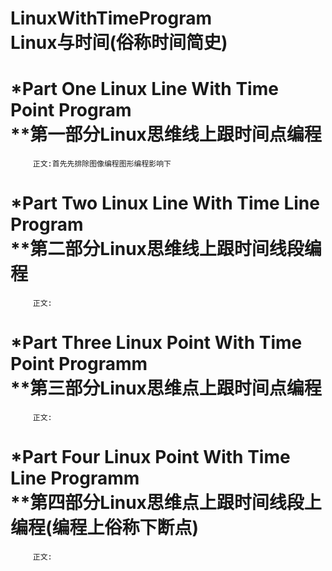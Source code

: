 # LinuxWithTimeProgram</br>Linux与时间(俗称时间简史)



*Part One Linux Line With Time Point Program</br>
**第一部分Linux思维线上跟时间点编程
==========

         正文:首先先排除图像编程图形编程影响下
   




*Part Two Linux Line With Time Line Program</br>
**第二部分Linux思维线上跟时间线段编程
==========
   
         正文:





*Part Three Linux Point With Time Point Programm</br>
**第三部分Linux思维点上跟时间点编程
==========
   
         正文:





*Part Four Linux Point With Time Line Programm</br>
**第四部分Linux思维点上跟时间线段上编程(编程上俗称下断点)
==========
   
         正文:
   



